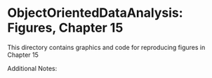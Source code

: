 # ObjectOrientedDataAnalysis: Figures, Chapter 15
This directory contains graphics and code for reproducing figures in Chapter 15

Additional Notes:




